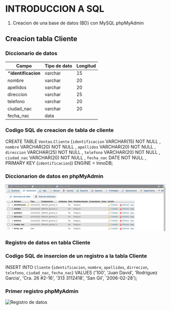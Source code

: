 # INTRODUCCION A SQL

1. Creacion de una base de datos (BD) con MySQL phpMyAdmin

## Creacion tabla Cliente
### Diccionario de datos
|Campo|Tipo de dato|Longitud|
|-----|------------|--------|
|***identificacion**|varchar|15|
|nombre|varchar|20|
|apellidos|varchar|20|
|direccion|varchar|25|
|telefono|varchar|20|
|ciudad_nac|varchar|20|
|fecha_nac|data||

### Codigo SQL de creacion de tabla de cliente
CREATE TABLE `Ventas`.`Cliente` (`identificacion` VARCHAR(15) NOT NULL , `nombre` VARCHAR(20) NOT NULL , `apellidos` VARCHAR(20) NOT NULL , `direccion` VARCHAR(25) NOT NULL , `telefono` VARCHAR(20) NOT NULL , `ciudad_nac` VARCHAR(20) NOT NULL , `fecha_nac` DATE NOT NULL , PRIMARY KEY (`identificacion`)) ENGINE = InnoDB;

### Diccionarion de datos en phpMyAdmin
![Diccionario de datos](diccionario.png "Diccionario de datos")

### Registro de datos en tabla Cliente

### Codigo SQL de insercion de un registro a la tabla Cliente
INSERT INTO `Cliente` (`identificacion`, `nombre`, `apellidos`, `dirrecion`, `telefono`, `ciudad_nac`, `fecha_nac`) VALUES ('100', 'Juan David', 'Rodriguez Garcia', 'Cra. 26 #2-16', '313 3112418', 'San Gil', '2006-02-28');

### Primer registro phpMyAdmin
![Registro de datos](registros.npg "Registro de datos")